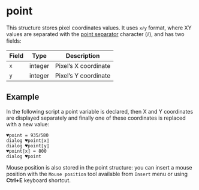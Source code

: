# point

This structure stores pixel coordinates values. It uses `x⫽y` format, where XY values are separated with the [point separator](https://github.com/G1ANT-Robot/G1ANT.Manual/blob/develop/appendices/special-characters/point-separator.md) character (⫽), and has two fields:

| Field | Type    | Description          |
| ----- | ------- | -------------------- |
| `x`   | integer | Pixel’s X coordinate |
| `y`   | integer | Pixel’s Y coordinate |

## Example

In the following script a point variable is declared, then X and Y coordinates are displayed separately and finally one of these coordinates is replaced with a new value:

```G1ANT
♥point = 935⫽580
dialog ♥point⟦x⟧
dialog ♥point⟦y⟧
♥point⟦x⟧ = 800
dialog ♥point
```

Mouse position is also stored in the point structure: you can insert a mouse position with the `Mouse position` tool available from `Insert` menu or using **Ctrl+E** keyboard shortcut.

